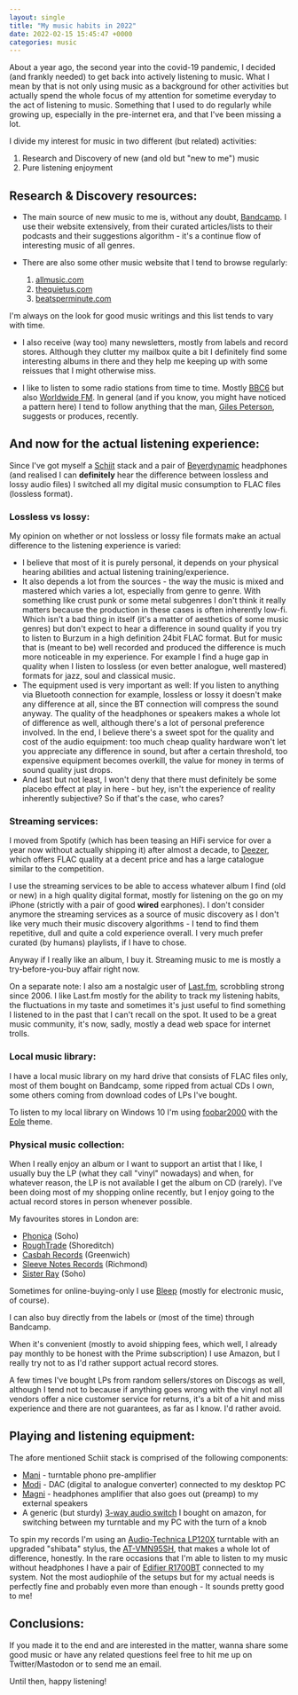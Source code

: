 ```yaml
---
layout: single
title: "My music habits in 2022"
date: 2022-02-15 15:45:47 +0000
categories: music
---
```


About a year ago, the second year into the covid-19 pandemic, I decided (and frankly needed) to get back into actively listening to music.
What I mean by that is not only using music as a background for other activities but actually spend the whole focus of my attention for sometime everyday to the act of listening to music. Something that I used to do regularly while growing up, especially in the pre-internet era, and that I've been missing a lot.

I divide my interest for music in two different (but related) activities:

1. Research and Discovery of new (and old but "new to me") music
2. Pure listening enjoyment

## Research & Discovery resources:

- The main source of new music to me is, without any doubt, [Bandcamp](https://bandcamp.com/mauromotion). I use their website extensively, from their curated articles/lists to their podcasts and their suggestions algorithm - it's a continue flow of interesting music of all genres.

- There are also some other music website that I tend to browse regularly:

	1. [allmusic.com](https://www.allmusic.com)
	2. [thequietus.com](https://thequietus.com/)
	3. [beatsperminute.com](https://beatsperminute.com/)

I'm always on the look for good music writings and this list tends to vary with time.

- I also receive (way too) many newsletters, mostly from labels and record stores. Although they clutter my mailbox quite a bit I definitely find some interesting albums in there and they help me keeping up with some reissues that I might otherwise miss.

- I like to listen to some radio stations from time to time. Mostly [BBC6](https://www.bbc.co.uk/sounds/play/live:bbc_6music) but also [Worldwide FM](https://worldwidefm.net/). In general (and if you know, you might have noticed a pattern here) I tend to follow anything that the man, [Giles Peterson](https://www.gillespetersonworldwide.com/), suggests or produces, recently.

## And now for the actual listening experience:

Since I've got myself a [Schiit](https://www.schiit.com/) stack and a pair of [Beyerdynamic](https://polar.uk.com/dt-770-pro-80-ohm-474746) headphones (and realised I can **definitely** hear the difference between lossless and lossy audio files) I switched all my digital music consumption to FLAC files (lossless format).

### Lossless vs lossy:

My opinion on whether or not lossless or lossy file formats make an actual difference to the listening experience is varied:

- I believe that most of it is purely personal, it depends on your physical hearing abilities and actual listening training/experience.
- It also depends a lot from the sources - the way the music is mixed and mastered which varies a lot, especially from genre to genre. 
	With something like crust punk or some metal subgenres I don't think it really matters because the production in these cases is often inherently low-fi. Which isn't a bad thing in itself (it's a matter of aesthetics of some music genres) but don't expect to hear a difference in sound quality if you try to listen to Burzum in a high definition 24bit FLAC format.
	But for music that is (meant to be) well recorded and produced the difference is much more noticeable in my experience. For example I find a huge gap in quality when I listen to lossless (or even better analogue, well mastered) formats for jazz, soul and classical music.
- The equipment used is very important as well:
	 If you listen to anything via Bluetooth connection for example, lossless or lossy it doesn't make any difference at all, since the BT connection will compress the sound anyway. The quality of the headphones or speakers makes a whole lot of difference as well, although there's a lot of personal preference involved. In the end, I believe there's a sweet spot for the quality and cost of the audio equipment: too much cheap quality hardware won't let you appreciate any difference in sound, but after a certain threshold, too expensive equipment becomes overkill, the value for money in terms of sound quality just drops.
- And last but not least, I won't deny that there must definitely be some placebo effect at play in here - but hey, isn't the experience of reality inherently subjective? So if that's the case, who cares?

### Streaming services:

I moved from Spotify (which has been teasing an HiFi service for over a year now without actually shipping it) after almost a decade, to [Deezer](https://www.deezer.com), which offers FLAC quality at a decent price and has a large catalogue similar to the competition.

I use the streaming services to be able to access whatever album I find (old or new) in a high quality digital format, mostly for listening on the go on my iPhone (strictly with a pair of good **wired** earphones).
I don't consider anymore the streaming services as a source of music discovery as I don't like very much their music discovery algorithms - I tend to find them repetitive, dull and quite a cold experience overall.  I very much prefer curated (by humans) playlists, if I have to chose.

Anyway if I really like an album, I buy it. Streaming music to me is mostly a try-before-you-buy affair right now.

On a separate note: I also am a nostalgic user of [Last.fm](https://www.last.fm/user/madmonk80), scrobbling strong since 2006. I like Last.fm mostly for the ability to track my listening habits, the fluctuations in my taste and sometimes it's just useful to find something I listened to in the past that I can't recall on the spot. 
It used to be a great music community, it's now, sadly, mostly a dead web space for internet trolls.

### Local music library:

I have a local music library on my hard drive that consists of FLAC files only, most of them bought on Bandcamp, some ripped from actual CDs I own, some others coming from download codes of LPs I've bought.

To listen to my local library on Windows 10 I'm using [foobar2000](https://www.foobar2000.org/) with the [Eole](https://github.com/Ottodix/Eole-foobar-theme) theme.

### Physical music collection:

When I really enjoy an album or I want to support an artist that I like, I usually buy the LP (what they call "vinyl" nowadays)  and when, for whatever reason, the LP is not available I get the album on CD (rarely).
I've been doing most of my shopping online recently, but I enjoy going to the actual record stores in person whenever possible.

My favourites stores in London are:

- [Phonica](https://www.phonicarecords.com/) (Soho)
- [RoughTrade](https://www.roughtrade.com/) (Shoreditch)
- [Casbah Records](https://www.casbahrecords.co.uk/) (Greenwich)
- [Sleeve Notes Records](https://sleevenotesrecords.com/) (Richmond)
- [Sister Ray](https://sisterray.co.uk/) (Soho)

Sometimes for online-buying-only I use [Bleep](https://bleep.com/) (mostly for electronic music, of course).

I can also buy directly from the labels or (most of the time) through Bandcamp.

When it's convenient (mostly to avoid shipping fees, which well, I already pay monthly to be honest with the Prime subscription) I use Amazon, but I really try not to as I'd rather support actual record stores.

A few times I've bought LPs from random sellers/stores on Discogs as well, although I tend not to because if anything goes wrong with the vinyl not all vendors offer a nice customer service for returns, it's a bit of a hit and miss experience and there are not guarantees, as far as I know. I'd rather avoid.

## Playing and listening equipment:

The afore mentioned Schiit stack is comprised of the following components:

- [Mani](https://www.schiit.com/products/mani) - turntable phono pre-amplifier
- [Modi](https://www.schiit.com/products/modi-1) - DAC (digital to analogue converter) connected to my desktop PC
- [Magni](https://www.schiit.com/products/magni-1) - headphones amplifier that also goes out (preamp) to my external speakers
- A generic (but sturdy) [3-way audio switch](https://www.amazon.co.uk/dp/B07VD97LB2) I bought on amazon, for switching between my turntable and my PC with the turn of a knob

To spin my records I'm using an [Audio-Technica LP120X](https://www.audio-technica.com/en-gb/turntables/type/direct-drive/at-lp120xusb) turntable with an upgraded  "shibata" stylus, the [AT-VMN95SH](https://www.audio-technica.com/en-gb/cartridges/line-series/at-vm95-series/at-vm95sh-h), that makes a whole lot of difference, honestly.
In the rare occasions that I'm able to listen to my music without headphones I have a pair of [Edifier R1700BT](https://www.edifier.com/product-r1700bt.html) connected to my system.
Not the most audiophile of the setups but for my actual needs is perfectly fine and probably even more than enough - It sounds pretty good to me!

## Conclusions:

If you made it to the end and are interested in the matter, wanna share some good music or have any related questions feel free to hit me up on Twitter/Mastodon or to send me an email.

Until then, happy listening!
